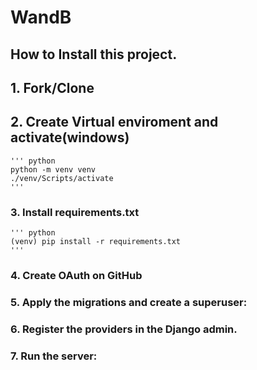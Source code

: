 # WandB

## How to Install this project.

## 1. Fork/Clone
## 2. Create Virtual enviroment and activate(windows)
    ''' python
    python -m venv venv 
    ./venv/Scripts/activate
    '''
### 3. Install requirements.txt
    ''' python
    (venv) pip install -r requirements.txt
    '''
### 4. Create OAuth on GitHub
### 5. Apply the migrations and create a superuser:
### 6. Register the providers in the Django admin.
### 7. Run the server:
